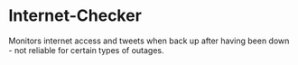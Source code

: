 # Internet-Checker
Monitors internet access and tweets when back up after having been down - not reliable for certain types of outages.
